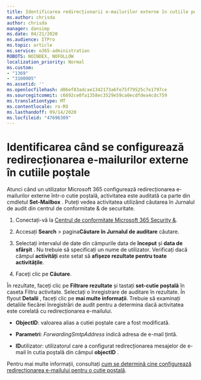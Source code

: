 ```yaml
---
title: Identificarea redirecționarii e-mailurilor externe în cutiile poștale din jurnalele de audit
ms.author: chrisda
author: chrisda
manager: dansimp
ms.date: 04/21/2020
ms.audience: ITPro
ms.topic: article
ms.service: o365-administration
ROBOTS: NOINDEX, NOFOLLOW
localization_priority: Normal
ms.custom:
- "1369"
- "3100005"
ms.assetid: ''
ms.openlocfilehash: d06ef83adcae1342173a6fe75f79525c7e1797ce
ms.sourcegitcommit: c6692ce0fa1358ec3529e59ca0ecdfdea4cdc759
ms.translationtype: MT
ms.contentlocale: ro-RO
ms.lasthandoff: 09/14/2020
ms.locfileid: "47696309"
---
```

# <a name="identify-when-external-email-forwarding-is-configured-on-mailboxes"></a>Identificarea când se configurează redirecționarea e-mailurilor externe în cutiile poștale

Atunci când un utilizator Microsoft 365 configurează redirecționarea e-mailurilor externe într-o cutie poștală, activitatea este auditată ca parte din cmdletul **Set-Mailbox** . Puteți vedea activitatea utilizând căutarea în Jurnalul de audit din centrul de conformitate & de securitate.

1. Conectați-vă la [Centrul de conformitate Microsoft 365 Security &](https://protection.office.com/).

2. Accesați **Search**  >  pagina**Căutare în Jurnalul de auditare** căutare.

3. Selectați intervalul de date din câmpurile data de **început** și **data de sfârșit** . Nu trebuie să specificați un nume de utilizator. Verificați dacă câmpul **activități** este setat să **afișeze rezultate pentru toate activitățile**.

4. Faceți clic pe **Căutare**.

În rezultate, faceți clic pe **Filtrare rezultate** și tastați **set-cutie poștală** în caseta Filtru activitate. Selectați o înregistrare de auditare în rezultate. În flyout **Detalii** , faceți clic pe **mai multe informații**. Trebuie să examinați detaliile fiecărei înregistrări de audit pentru a determina dacă activitatea este corelată cu redirecționarea e-mailului.

- **ObjectID**: valoarea alias a cutiei poștale care a fost modificată.

- **Parametri**: _ForwardingSmtpAddress_ indică adresa de e-mail țintă.

- **ID**utilizator: utilizatorul care a configurat redirecționarea mesajelor de e-mail în cutia poștală din câmpul **objectID** .

Pentru mai multe informații, consultați [cum se determină cine configurează redirecționarea e-mailului pentru o cutie poștală](https://docs.microsoft.com/microsoft-365/compliance/auditing-troubleshooting-scenarios#determine-who-set-up-email-forwarding-for-a-mailbox).
